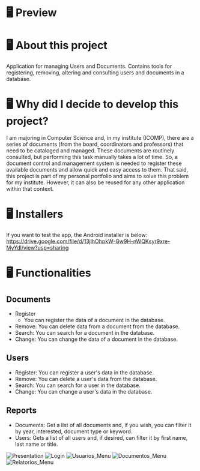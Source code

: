 # 🖥 Preview

# 🖥 About this project

Application for managing Users and Documents. Contains tools for registering, removing, altering and consulting users and documents in a database.

# 🖥 Why did I decide to develop this project?
I am majoring in Computer Science and, in my institute (ICOMP), there are a series of documents (from the board, coordinators and professors) that need to be cataloged and managed. These documents are routinely consulted, but performing this task manually takes a lot of time. So, a document control and management system is needed to register these available documents and allow quick and easy access to them.
That said, this project is part of my personal portfolio and aims to solve this problem for my institute. However, it can also be reused for any other application within that context.

# 🖥 Installers
If you want to test the app, the Android installer is below:
https://drive.google.com/file/d/13jlhOhpkW-Gw9H-nWQKsyr9xre-MyYdl/view?usp=sharing

# 🖥 Functionalities
## Documents
- Register
  - You can register the data of a document in the database.
- Remove:
You can delete data from a document from the database.
- Search:
You can search for a document in the database.
- Change:
You can change the data of a document in the database.
## Users
- Register:
You can register a user's data in the database.
- Remove:
You can delete a user's data from the database.
- Search:
You can search for a user in the database.
- Change:
You can change a user's data in the database.
## Reports
- Documents:
Get a list of all documents and, if you wish, you can filter it by year, interested, document type or keyword.
- Users:
Gets a list of all users and, if desired, can filter it by first name, last name or title.


![Presentation](https://user-images.githubusercontent.com/56925726/187089525-6dbb281d-1451-428b-907b-1a66d2fb70d7.png)
![Login](https://user-images.githubusercontent.com/56925726/187088405-273eae4a-47e8-4af7-9ac0-4a2360c25441.png)
![Usuarios_Menu](https://user-images.githubusercontent.com/56925726/187088409-d26383bb-afe6-4f79-9322-9dc7dded1947.png)
![Documentos_Menu](https://user-images.githubusercontent.com/56925726/187088403-625c8e0c-8e41-4890-8d4c-280f5a8d853f.png)
![Relatorios_Menu](https://user-images.githubusercontent.com/56925726/187088407-6c448c0f-35e2-4adf-9047-6229dc8bb6e7.png)
